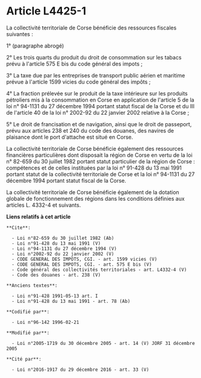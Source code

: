 # Article L4425-1

La collectivité territoriale de Corse bénéficie des ressources fiscales suivantes : 

1° (paragraphe abrogé) 

2° Les trois quarts du produit du droit de consommation sur les tabacs prévu à l'article 575 E bis du code général des
impots ; 

3° La taxe due par les entreprises de transport public aérien et maritime prévue à l'article 1599 vicies du code général des
impôts ; 

4° La fraction prélevée sur le produit de la taxe intérieure sur les produits pétroliers mis à la consommation en Corse en
application de l'article 5 de la loi n° 94-1131 du 27 décembre 1994 portant statut fiscal de la Corse et du III de l'article
40 de la loi n° 2002-92 du 22 janvier 2002 relative à la Corse ; 

5° Le droit de francisation et de navigation, ainsi que le droit de passeport, prévu aux articles 238 et 240 du code des
douanes, des navires de plaisance dont le port d'attache est situé en Corse. 

La collectivité territoriale de Corse bénéficie également des ressources financières particulières dont disposait la région
de Corse en vertu de la loi n° 82-659 du 30 juillet 1982 portant statut particulier de la région de Corse : compétences et de
celles instituées par la loi n° 91-428 du 13 mai 1991 portant statut de la collectivité territoriale de Corse et la loi n°
94-1131 du 27 décembre 1994 portant statut fiscal de la Corse. 

La collectivité territoriale de Corse bénéficie également de la dotation globale de fonctionnement des régions dans les
conditions définies aux articles L. 4332-4 et suivants.

**Liens relatifs à cet article**

	**Cite**:

	  - Loi n°82-659 du 30 juillet 1982 (Ab)
	  - Loi n°91-428 du 13 mai 1991 (V)
	  - Loi n°94-1131 du 27 décembre 1994 (V)
	  - Loi n°2002-92 du 22 janvier 2002 (V)
	  - CODE GENERAL DES IMPOTS, CGI. - art. 1599 vicies (V)
	  - CODE GENERAL DES IMPOTS, CGI. - art. 575 E bis (V)
	  - Code général des collectivités territoriales - art. L4332-4 (V)
	  - Code des douanes - art. 238 (V)

	**Anciens textes**:

	  - Loi n°91-428 1991-05-13 art. I
	  - Loi n°91-428 du 13 mai 1991 - art. 78 (Ab)

	**Codifié par**:

	  - Loi n°96-142 1996-02-21

	**Modifié par**:

	  - Loi n°2005-1719 du 30 décembre 2005 - art. 14 (V) JORF 31 décembre 2005

	**Cité par**:

	  - Loi n°2016-1917 du 29 décembre 2016 - art. 33 (V)
